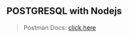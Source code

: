 ## POSTGRESQL with Nodejs

> Postman Docs: [click here](https://documenter.getpostman.com/view/15544476/UVR5qU68)